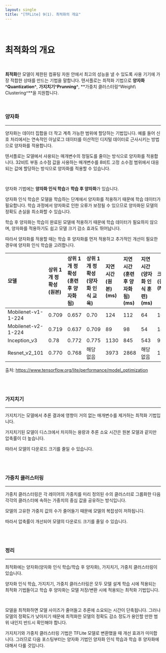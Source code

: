 ```yaml
---
layout: single
title: "[TFLite] 9(1). 최적화의 개요"
---
```


<br>

# 최적화의 개요

<br>

**최적화**란 모델이 제한된 컴퓨팅 자원 안에서 최고의 성능을 낼 수 있도록 사용 기기에 가장 적합한 상태를 만드는 기법을 말합니다. 텐서플로는 최적화 기법으로 **양자화^Quantization^**, **가지치기^Prunning^**, **가중치 클러스터링^Weight\ Clustering^**을 지원합니다. 

<br>

### 양자화

---

양자화는 데이터 집합을 더 작고 계측 가능한 범위에 할당하는 기법입니다. 예를 들어 신호 처리에서는 연속적인 아날로그 데이터를 이산적인 디지털 데이터로 근사시키는 방법으로 양자화를 적용합니다. 

텐서플로는 모델에서 사용되는 매개변수의 정밀도를 줄이는 방식으로 양자화를 적용합니다. 32비트 부동 소수점 값을 사용하는 매개변수를 8비트 고정 소수점 범위에서 대응되는 값에 할당하는 방식으로 양자화를 적용할 수 있습니다. 

<br>

양자화 기법에는 **양자화 인식 학습**과 **학습 후 양자화**가 있습니다. 

양자화 인식 학습은 모델을 학습하는 단계에서 양자화를 적용하기 때문에 학습 데이터가 필요합니다. 학습 과정에서 양자화로 인한 오류가 보정될 수 있으므로 양자화된 모델의 정확도 손실을 최소화할 수 있습니다. 

학습 후 양자화는 학습이 완료된 모델에 적용하기 때문에 학습 데이터가 필요하지 않으며, 양자화를 적용하기도 쉽고 모델 크기 감소 효과도 뛰어납니다. 

따라서 양자화를 적용할 때는 학습 후 양자화를 먼저 적용하고 추가적인 개선이 필요한 경우에 양자화 인식 학습을 고려합니다. 

| 모델               | 상위 1개 정확성(원본) | 상위 1개 정확성(훈련 후 양자화됨) | 상위 1개 정확성(양자화 인식 교육) | 지연 시간 (원본)(ms) | 지연 시간(훈련 후 양자화됨)(ms) | 지연 시간(양자화 인식 훈련)(ms) | 크기(원본)(MB) | 크기(최적화됨)(MB) |
| :----------------- | :-------------------- | :-------------------------------- | :-------------------------------- | :------------------- | :------------------------------ | :------------------------------ | :------------- | :----------------- |
| Mobilenet-v1-1-224 | 0.709                 | 0.657                             | 0.70                              | 124                  | 112                             | 64                              | 16.9           | 4.3                |
| Mobilenet-v2-1-224 | 0.719                 | 0.637                             | 0.709                             | 89                   | 98                              | 54                              | 14             | 3.6                |
| Inception_v3       | 0.78                  | 0.772                             | 0.775                             | 1130                 | 845                             | 543                             | 95.7           | 23.9               |
| Resnet_v2_101      | 0.770                 | 0.768                             | 해당 없음                         | 3973                 | 2868                            | 해당 없음                       | 178.3          | 44.9               |

출처: https://www.tensorflow.org/lite/performance/model_optimization

<br>

<br>

### 가지치기

---

가지치기는 모델에서 추론 결과에 영향이 거의 없는 매개변수를 제거하는 최적화 기법입니다. 

가지치기된 모델이 디스크에서 차지하는 용량과 추론 소요 시간은 원본 모델과 같지만 압축률이 더 높습니다. 

따라서 모델의 다운로드 크기를 줄일 수 있습니다. 

<br>

<br>

### 가중치 클러스터링

---

가중치 클러스터링은 각 레이어의 가중치를 미리 정의된 수의 클러스터로 그룹화한 다음 각각의 클러스터에 속하는 가중치의 중심 값을 공유하는 방식입니다. 

모델의 고유한 가중치 값의 수가 줄어들기 때문에 모델의 복잡성이 저하됩니다. 

따라서 압축률이 개선되어 모델의 다운로드 크기를 줄일 수 있습니다. 

<br>

<br>

### 정리

---

최적화에는 양자화(양자화 인식 학습/학습 후 양자화), 가지치기, 가중치 클러스터링이 있습니다. 

양자화 인식 학습, 가지치기, 가중치 클러스터링은 모두 모델 설계 학습 시에 적용되는 최적화 기법들이고 학습 후 양자화는 모델 저장/변환 시에 적용되는 최적화 기법입니다. 

<br>

모델을 최적화하면 모델 사이즈가 줄어들고 추론에 소요되는 시간이 단축됩니다. 그러나 모델의 정확도가 낮아지기 때문에 최적화한 모델의 정확도 감소 정도가 용인할 만한 범위 내인지 반드시 확인해야 합니다. 

가지치기와 가중치 클러스터링 기법은 TFLite 모델로 변환했을 때 개선 효과가 미미합니다. 그러므로 다음 포스팅부터는 양자화 기법인 양자화 인식 학습과 학습 후 양자화에 대해서 다룰 것입니다. 
